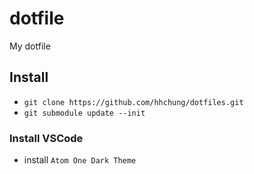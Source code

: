 # dotfile
My dotfile
## Install 
- `git clone https://github.com/hhchung/dotfiles.git`
- `git submodule update --init`
### Install VSCode
- install `Atom One Dark Theme`

 
